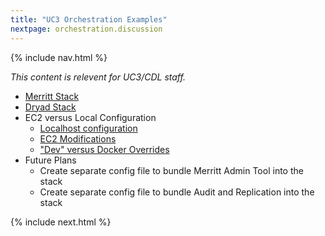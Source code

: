 ```yaml
---
title: "UC3 Orchestration Examples"
nextpage: orchestration.discussion
---
```


{% include nav.html %}

_This content is relevent for UC3/CDL staff._

- [Merritt Stack](https://github.com/CDLUC3/merritt-docker/blob/master/mrt-services/docker-compose.yml)
- [Dryad Stack](https://github.com/CDLUC3/merritt-docker/blob/master/mrt-services/dryad.yml)
- EC2 versus Local Configuration
  - [Localhost configuration](https://github.com/CDLUC3/merritt-docker/blob/master/mrt-services/local.yml)
  - [EC2 Modifications](https://github.com/CDLUC3/merritt-docker/blob/master/mrt-services/ec2.yml)
  - ["Dev" versus Docker Overrides](https://github.com/CDLUC3/merritt-docker/blob/master/mrt-services/docker-dev.yml)
- Future Plans
  - Create separate config file to bundle Merritt Admin Tool into the stack
  - Create separate config file to bundle Audit and Replication into the stack


{% include next.html %}